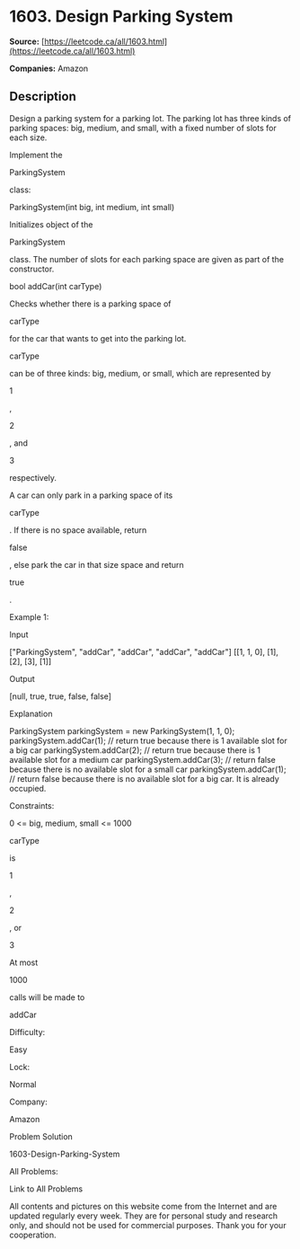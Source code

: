 # 1603. Design Parking System

**Source:** [https://leetcode.ca/all/1603.html](https://leetcode.ca/all/1603.html)

**Companies:** Amazon

## Description

Design a parking system for a parking lot. The parking lot has three kinds of
            parking spaces: big, medium, and small, with a fixed number of slots for each size.

Implement the

ParkingSystem

class:

ParkingSystem(int big, int medium, int small)

Initializes object of
                    the

ParkingSystem

class. The number of slots for each parking space
                    are given as part of the constructor.

bool addCar(int carType)

Checks whether there is a parking space of

carType

for the car that wants to get into the parking lot.

carType

can be of three kinds: big, medium, or small, which are represented by

1

,

2

, and

3

respectively.

A car
                        can only park in a parking space of its

carType

. If
                    there is no space available, return

false

, else park the car in
                    that size space and return

true

.

Example 1:

Input

["ParkingSystem", "addCar", "addCar", "addCar", "addCar"]
[[1, 1, 0], [1], [2], [3], [1]]

Output

[null, true, true, false, false]

Explanation

ParkingSystem parkingSystem = new ParkingSystem(1, 1, 0);
parkingSystem.addCar(1); // return true because there is 1 available slot for a big car
parkingSystem.addCar(2); // return true because there is 1 available slot for a medium car
parkingSystem.addCar(3); // return false because there is no available slot for a small car
parkingSystem.addCar(1); // return false because there is no available slot for a big car. It is already occupied.

Constraints:

0 <= big, medium, small <= 1000

carType

is

1

,

2

, or

3

At most

1000

calls will be made to

addCar

Difficulty:

Easy

Lock:

Normal

Company:

Amazon

Problem Solution

1603-Design-Parking-System

All Problems:

Link to All Problems

All contents and pictures on this website come from the Internet and are updated regularly every week. They are for personal study and research only, and should not be used for commercial purposes. Thank you for your cooperation.

